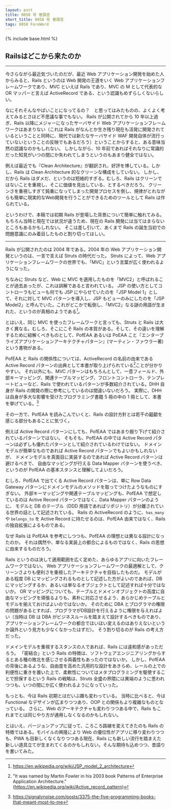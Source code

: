 ```yaml
---
layout: post
title: 0058 号 巻頭言
short_title: 0058 号 巻頭言
tags: 0058 ForeWord
---
```

{% include base.html %}

## Railsはどこから来たのか

----

今さらながら最近気づいたのだが、最近 Web アプリケーション開発を始めた人からみると、Rails というのは Web 開発の王道をいく Web アプリケーションフレームワークであり、MVC といえば Rails であり、MVC の M として代表的な OR マッパーと言えば ActiveRecord である、という認識もめずらしくないらしい。

なにそれそんなやばいことになってるの？　と思ってはみたものの、よくよく考えてみるとさほど不思議な事でもない。
Rails が公開されてから 10 年以上過ぎ、Rails 以降にメジャーになったサーバサイド Web アプリケーションフレームワークはあまりない（これは Rails がなんとか生き残り現在も活発に開発されているということと同時に、現代では新たなサーバサイド WAF 開発自体が流行っていないということの反映でもあるだろう）ということからすると、ある意味当然の認識なのかもしれない。
しかしながら、10 年前であればそれなりに常識的だった知見がいつの間にか失われてしまうというのもあまり健全ではない。

例えば最近でも『Clean Architecture』が翻訳され、好評を博している。しかし、Rails は Clean Architecture 的なクリーンな構成をしていない。
しかし、だから Rails はダメだ、というのは短絡的すぎる。むしろ、Rails はクリーンではないことを重視し、そこに価値を見出している、とするべきだろう。
クリーンさを重視しすぎて鈍重になってしまった開発プロセスを倒し、規律がとれながらも簡単に現実的なWeb開発を行うことができるためのツールとして Rails は作られている。

というわけで、本稿では初期 Rails が登場した背景について簡単に触れてみる。
もちろん当時と現在では状況が違うため、現在の Rails 開発には当てはまらないところもあるかもしれない。
そこは差し引いて、あくまで Rails の誕生当初での問題意識にのみ着目したものと割り切ってほしい。

----

Rails が公開されたのは 2004 年である。2004 年の Web アプリケーション開発というのは、一言で言えば Struts の時代だった。
Struts によって、Web アプリケーションフレームワークの世界でも、「MVC」という言葉が広く使われるようになった。

ちなみに Struts など、Web に MVC を適用したものを「MVC2」と呼ばれることが過去あったが、これは誤解であると言われている。
JSP の使い方としてコントローラもビューも何でも JSP にやらせていたのを「JSP Model 1」として、それに対して MVC パターンを導入し、JSP もビューのみにしたのを「JSP Model2」と呼んでいた。これがどこかで転倒し、「MVC2」なる謎の用語が生まれた、というのが真相のようである[^1]。

とはいえ、同じ MVC を使ったフレームワークと言っても、Struts と Rails は大きく異なる。むしろ、そこにこそ Rails の本質がある。そして、その違いを理解するために紐解くべきものとして、PofEAA あるいは PoEAA こと『エンタープライズアプリケーションアーキテクチャパターン』(マーティン・ファウラー著)という書物がある。

PofEAA と Rails の関係性については、ActiveRecord の名前の由来である Active Record パターンの出典として本書が取り上げられている[^2]ことが分かりやすい。
それ以外にも、MVC パターンはもちろんとして、一意フィールド、外部キーマッピング、関連テーブルマッピング、フロントコントローラ、テンプレートビューなど、Rails で使われているパターンが多数紹介されている。DHH 自身が Rails の開発の際に参考にしているのは間違いないだろう。
実際に、DHH は自身が多大な影響を受けたプログラミング書籍 5 冊の中の 1 冊として、本書を挙げている。[^3]

その一方で、PofEAA を読みこんでいくと、Rails の設計方針とは若干の齟齬を感じる部分もあることに気づく。

例えば Active Record パターンにしても、PofEAA ではあまり掘り下げて紹介されているパターンではない。
そもそも、PofEAA の中では Active Record パターンは必ずしも優れたパターンとして紹介されているわけではない。
ドメインモデルが簡単なものであれば Active Record パターンでもよいかもしれないが、
ドメインモデルを真面目に実装するのであれば Active Record パターンは避けるべきで、
自由なマッピングが行える Data Mapper パターンを使うべき、というのが PofEAA の基本スタンスと理解してよいだろう。

むしろ、PofEAA で出てくる Active Record パターンは、単に Row Data Gateway パターンにドメインモデルのメソッドを取ってつけたようなものにすぎない。
外部キーマッピングや関連テーブルマッピングも、PofEAA で想定しているのは Active Record パターンではなく、Data Mapper パターンのように、
モデルと DB のテーブル（DDD 用語であればリポジトリ）が分離されている世界の話として記述されている。
Rails の ActiveRecord のように、`has_many` や `belongs_to` を Active Record に持たせるのは、PofEAA 由来ではなく、Rails の独自拡張によるものである。

なぜ Rails は PofEAA を参考にしつつも、PofEAA の理想とは異なる設計になったのか。
それは偶然や、単なる実装上の都合によるものではなく、Rails の思想に由来するものだろう。

Rails というのは決して適用範囲を広く定めた、あらゆるアプリに向いたフレームワークではない。
Web アプリケーションフレームワークの最適解として、クリーンさよりも便利さを重視したアーキテクチャを目指したものだ。
モデルがある程度 DB にマッピングされるものとして記述した方がよいのであれば、DB にマッピングするか、あるいは単なるオブジェクトとして記述すれば十分ではないか。
OR マッピングについても、テーブルとドメインオブジェクトの高度に自由なマッピングを頑張るよりも、素朴に対応させるよう、あらかじめテーブルとモデルを揃えておけばよいのではないか。
そのために DBA とプログラマの権限の問題があるとすれば、プログラマがDB設計を行えるように権限を与えればよい（当時は DB は DBA がビジネスルールを踏まえて設計するべきものであり、アプリケーションフレームワークの都合でほいほい変えるのはありえないというか論外という見方も少なくなかったはずだ）。
そう割り切るのが Rails の考え方だった。

ドメインモデルを重視するスタンスの人であれば、Rails には違和感があっただろう。
「密結合」という Rails の特徴は、ソフトウェアエンジニアリングからするとある種の敗北を感じさせる両義性もあったのではないか。
しかし、PofEAA の背後にあるような、自由度を高めた汎用的な設計をあきらめ、レールの上での利便性に重きを置いた上で、柔軟性についてはメタプログラミングを駆使することで担保するという Rails の戦略は、Struts 全盛の界隈には異端のように思われつつも、いつの間にか広く使われるようになっていった。


もっとも、今は Rails 初期とはだいぶ趣も変わっている。
当時に比べると、今は Functional なデザインが広まりつつあり、OOP との関係もより複雑なものとなっている。
さらに、Web のアーキテクチャも変わりつつある中で、Rails もこれまでとは同じやり方が通用しなくなるのかもしれない。

とはいえ、バージョンアップに従って、ころころ路線を変えてきたのも Rails の特徴ではある。モバイルの興隆により Web の優位性がアプリに移り変わりつつも、PWA も目新しくなくなりつつある現在、Rails にも新しい流行を踏まえた新しい道具立てが生まれてくるのかもしれない。そんな期待も込めつつ、昔語りを書いてみた。


[^1]: https://en.wikipedia.org/wiki/JSP_model_2_architecture
[^2]: "It was named by Martin Fowler in his 2003 book Patterns of Enterprise Application Architecture." (https://en.wikipedia.org/wiki/Active_record_pattern)
[^3]: https://signalvnoise.com/posts/3375-the-five-programming-books-that-meant-most-to-me

